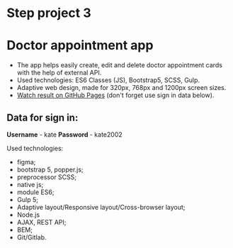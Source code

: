 # Step project 3

# Doctor appointment app

- The app helps easily create, edit and delete doctor appointment cards with the help of external API.
- Used technologies: ES6 Classes (JS), Bootstrap5, SCSS, Gulp.
- Adaptive web design, made for 320px, 768px and 1200px screen sizes.
- [Watch result on GitHub Pages](https://dorvika.github.io/doctor-appointment-app/) (don't forget use sign in data below).

## Data for sign in:
 **Username** - kate
 **Password** - kate2002

Used technologies:
- figma;
- bootstrap 5, popper.js;
- preprocessor SCSS;
- native js;
- module ES6;
- Gulp 5;
- Adaptive layout/Responsive layout/Cross-browser layout;
- Node.js
- AJAX, REST API;
- BEM;
- Git/Gitlab.
